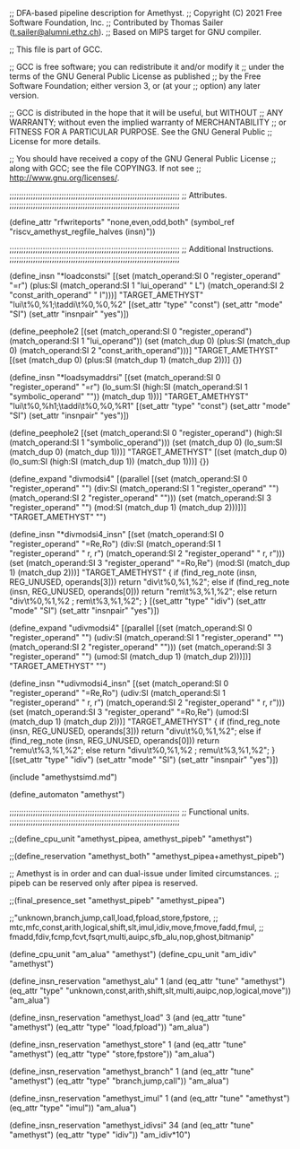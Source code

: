 ;; DFA-based pipeline description for Amethyst.
;; Copyright (C) 2021 Free Software Foundation, Inc.
;; Contributed by Thomas Sailer (t.sailer@alumni.ethz.ch).
;; Based on MIPS target for GNU compiler.

;; This file is part of GCC.

;; GCC is free software; you can redistribute it and/or modify it
;; under the terms of the GNU General Public License as published
;; by the Free Software Foundation; either version 3, or (at your
;; option) any later version.

;; GCC is distributed in the hope that it will be useful, but WITHOUT
;; ANY WARRANTY; without even the implied warranty of MERCHANTABILITY
;; or FITNESS FOR A PARTICULAR PURPOSE.  See the GNU General Public
;; License for more details.

;; You should have received a copy of the GNU General Public License
;; along with GCC; see the file COPYING3.  If not see
;; <http://www.gnu.org/licenses/>.

;;;;;;;;;;;;;;;;;;;;;;;;;;;;;;;;;;;;;;;;;;;;;;;;;;;;;;;;;;;;;;;;;;;;;;;;
;; Attributes.
;;;;;;;;;;;;;;;;;;;;;;;;;;;;;;;;;;;;;;;;;;;;;;;;;;;;;;;;;;;;;;;;;;;;;;;;

(define_attr "rfwriteports" "none,even,odd,both" (symbol_ref "riscv_amethyst_regfile_halves (insn)"))

;;;;;;;;;;;;;;;;;;;;;;;;;;;;;;;;;;;;;;;;;;;;;;;;;;;;;;;;;;;;;;;;;;;;;;;;
;; Additional Instructions.
;;;;;;;;;;;;;;;;;;;;;;;;;;;;;;;;;;;;;;;;;;;;;;;;;;;;;;;;;;;;;;;;;;;;;;;;

(define_insn "*loadconstsi"
  [(set (match_operand:SI 0 "register_operand"             "=r")
        (plus:SI (match_operand:SI 1 "lui_operand"         " L")
                 (match_operand:SI 2 "const_arith_operand" " I")))]
  "TARGET_AMETHYST"
  "lui\t%0,%1;\taddi\t%0,%0,%2"
  [(set_attr "type" "const")
   (set_attr "mode" "SI")
   (set_attr "insnpair" "yes")])

(define_peephole2
  [(set (match_operand:SI 0 "register_operand")
        (match_operand:SI 1 "lui_operand"))
   (set (match_dup 0)
        (plus:SI (match_dup 0)
                 (match_operand:SI 2 "const_arith_operand")))]
   "TARGET_AMETHYST"
   [(set (match_dup 0)
         (plus:SI (match_dup 1)
                  (match_dup 2)))]
   {})

(define_insn "*loadsymaddrsi"
  [(set (match_operand:SI 0 "register_operand"                     "=r")
        (lo_sum:SI (high:SI (match_operand:SI 1 "symbolic_operand" ""))
                   (match_dup 1)))]
  "TARGET_AMETHYST"
  "lui\t%0,%h1;\taddi\t%0,%0,%R1"
  [(set_attr "type" "const")
   (set_attr "mode" "SI")
   (set_attr "insnpair" "yes")])

(define_peephole2
  [(set (match_operand:SI 0          "register_operand")
        (high:SI (match_operand:SI 1 "symbolic_operand")))
   (set (match_dup 0)
        (lo_sum:SI (match_dup 0)
                   (match_dup 1)))]
   "TARGET_AMETHYST"
   [(set (match_dup 0)
         (lo_sum:SI (high:SI (match_dup 1))
                    (match_dup 1)))]
   {})

(define_expand "divmodsi4"
  [(parallel
    [(set (match_operand:SI 0 "register_operand" "")
          (div:SI (match_operand:SI 1 "register_operand" "")
                  (match_operand:SI 2 "register_operand" "")))
     (set (match_operand:SI 3 "register_operand" "")
          (mod:SI (match_dup 1) (match_dup 2)))])]
  "TARGET_AMETHYST"
  "")

(define_insn "*divmodsi4_insn"
  [(set (match_operand:SI 0 "register_operand"         "=Re,Ro")
        (div:SI (match_operand:SI 1 "register_operand" " r, r")
                (match_operand:SI 2 "register_operand" " r, r")))
   (set (match_operand:SI 3 "register_operand"         "=Ro,Re")
        (mod:SI (match_dup 1) (match_dup 2)))]
  "TARGET_AMETHYST"
{
  if (find_reg_note (insn, REG_UNUSED, operands[3]))
    return "div\t%0,%1,%2";
  else if (find_reg_note (insn, REG_UNUSED, operands[0]))
    return "rem\t%3,%1,%2";
  else
    return "div\t%0,%1,%2 ; rem\t%3,%1,%2";
}
  [(set_attr "type" "idiv")
   (set_attr "mode" "SI")
   (set_attr "insnpair" "yes")])

(define_expand "udivmodsi4"
  [(parallel
    [(set (match_operand:SI 0 "register_operand" "")
          (udiv:SI (match_operand:SI 1 "register_operand" "")
                   (match_operand:SI 2 "register_operand" "")))
     (set (match_operand:SI 3 "register_operand" "")
          (umod:SI (match_dup 1) (match_dup 2)))])]
  "TARGET_AMETHYST"
  "")

(define_insn "*udivmodsi4_insn"
  [(set (match_operand:SI 0 "register_operand"          "=Re,Ro")
        (udiv:SI (match_operand:SI 1 "register_operand" " r, r")
                 (match_operand:SI 2 "register_operand" " r, r")))
   (set (match_operand:SI 3 "register_operand"          "=Ro,Re")
        (umod:SI (match_dup 1) (match_dup 2)))]
  "TARGET_AMETHYST"
{
  if (find_reg_note (insn, REG_UNUSED, operands[3]))
    return "divu\t%0,%1,%2";
  else if (find_reg_note (insn, REG_UNUSED, operands[0]))
    return "remu\t%3,%1,%2";
  else
    return "divu\t%0,%1,%2 ; remu\t%3,%1,%2";
}
  [(set_attr "type" "idiv")
   (set_attr "mode" "SI")
   (set_attr "insnpair" "yes")])

(include "amethystsimd.md")



(define_automaton "amethyst")

;;;;;;;;;;;;;;;;;;;;;;;;;;;;;;;;;;;;;;;;;;;;;;;;;;;;;;;;;;;;;;;;;;;;;;;;
;; Functional units.
;;;;;;;;;;;;;;;;;;;;;;;;;;;;;;;;;;;;;;;;;;;;;;;;;;;;;;;;;;;;;;;;;;;;;;;;

;;(define_cpu_unit "amethyst_pipea, amethyst_pipeb" "amethyst")

;;(define_reservation "amethyst_both" "amethyst_pipea+amethyst_pipeb")

;; Amethyst is in order and can dual-issue under limited circumstances.
;; pipeb can be reserved only after pipea is reserved.

;;(final_presence_set "amethyst_pipeb" "amethyst_pipea")


;;"unknown,branch,jump,call,load,fpload,store,fpstore,
;;   mtc,mfc,const,arith,logical,shift,slt,imul,idiv,move,fmove,fadd,fmul,
;;   fmadd,fdiv,fcmp,fcvt,fsqrt,multi,auipc,sfb_alu,nop,ghost,bitmanip"



(define_cpu_unit "am_alua" "amethyst")
(define_cpu_unit "am_idiv" "amethyst")

(define_insn_reservation "amethyst_alu" 1
  (and (eq_attr "tune" "amethyst")
       (eq_attr "type" "unknown,const,arith,shift,slt,multi,auipc,nop,logical,move"))
  "am_alua")

(define_insn_reservation "amethyst_load" 3
  (and (eq_attr "tune" "amethyst")
       (eq_attr "type" "load,fpload"))
  "am_alua")

(define_insn_reservation "amethyst_store" 1
  (and (eq_attr "tune" "amethyst")
       (eq_attr "type" "store,fpstore"))
  "am_alua")

(define_insn_reservation "amethyst_branch" 1
  (and (eq_attr "tune" "amethyst")
       (eq_attr "type" "branch,jump,call"))
  "am_alua")

(define_insn_reservation "amethyst_imul" 1
  (and (eq_attr "tune" "amethyst")
       (eq_attr "type" "imul"))
  "am_alua")

(define_insn_reservation "amethyst_idivsi" 34
  (and (eq_attr "tune" "amethyst")
       (eq_attr "type" "idiv"))
  "am_idiv*10")
